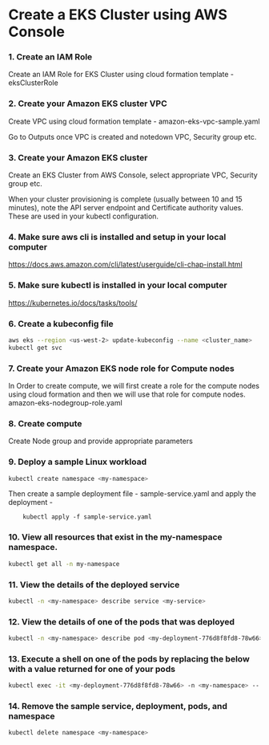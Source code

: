 # Create a EKS Cluster using AWS Console

### 1. Create an IAM Role
 Create an IAM Role for EKS Cluster using cloud formation template - eksClusterRole 
 
### 2. Create your Amazon EKS cluster VPC
 Create VPC using cloud formation template - amazon-eks-vpc-sample.yaml
	
 Go to Outputs once VPC is created and notedown VPC, Security group etc.
		

### 3. Create your Amazon EKS cluster

 Create an EKS Cluster from AWS Console, select appropriate VPC, Security group etc. 
 
 When your cluster provisioning is complete (usually between 10 and 15 minutes), note the API server endpoint and Certificate authority values. These are used in your kubectl configuration.

### 4. Make sure aws cli is installed and setup in your local computer

https://docs.aws.amazon.com/cli/latest/userguide/cli-chap-install.html

### 5. Make sure kubectl is installed in your local computer

https://kubernetes.io/docs/tasks/tools/

### 6. Create a kubeconfig file

```sh
aws eks --region <us-west-2> update-kubeconfig --name <cluster_name>
kubectl get svc
```


### 7. Create your Amazon EKS node role for Compute nodes
In Order to create compute, we will first create a role for the compute nodes using cloud formation and then we will use that role for compute nodes.
amazon-eks-nodegroup-role.yaml

### 8. Create compute
 Create Node group and provide appropriate parameters

 
### 9. Deploy a sample Linux workload

```sh
kubectl create namespace <my-namespace>
```
Then create a sample deployment file - sample-service.yaml and apply the deployment - 
```
	kubectl apply -f sample-service.yaml
```

### 10. View all resources that exist in the my-namespace namespace.

```sh
kubectl get all -n my-namespace
```

### 11. View the details of the deployed service
```sh
kubectl -n <my-namespace> describe service <my-service>
```

### 12. View the details of one of the pods that was deployed

```sh
kubectl -n <my-namespace> describe pod <my-deployment-776d8f8fd8-78w66>
```

### 13. Execute a shell on one of the pods by replacing the <value> below with a value returned for one of your pods
```sh
kubectl exec -it <my-deployment-776d8f8fd8-78w66> -n <my-namespace> -- /bin/bash
```

### 14. Remove the sample service, deployment, pods, and namespace
```sh
kubectl delete namespace <my-namespace>	
```
